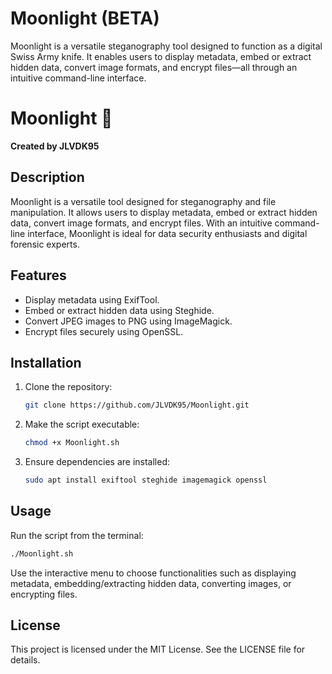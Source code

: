 # Moonlight (BETA)
Moonlight is a versatile steganography tool designed to function as a digital Swiss Army knife. It enables users to display metadata, embed or extract hidden data, convert image formats, and encrypt files—all through an intuitive command-line interface.


# Moonlight 🌙  
**Created by JLVDK95**  

## Description  
Moonlight is a versatile tool designed for steganography and file manipulation. It allows users to display metadata, embed or extract hidden data, convert image formats, and encrypt files. With an intuitive command-line interface, Moonlight is ideal for data security enthusiasts and digital forensic experts.

## Features  
- Display metadata using ExifTool.  
- Embed or extract hidden data using Steghide.  
- Convert JPEG images to PNG using ImageMagick.  
- Encrypt files securely using OpenSSL.  

## Installation  
1. Clone the repository:  
   ```bash
   git clone https://github.com/JLVDK95/Moonlight.git
   ```
2. Make the script executable:  
   ```bash
   chmod +x Moonlight.sh
   ```
3. Ensure dependencies are installed:  
   ```bash
   sudo apt install exiftool steghide imagemagick openssl
   ```

## Usage  
Run the script from the terminal:  
```bash
./Moonlight.sh
```

Use the interactive menu to choose functionalities such as displaying metadata, embedding/extracting hidden data, converting images, or encrypting files.

## License  
This project is licensed under the MIT License. See the LICENSE file for details.

